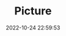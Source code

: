 ---
weight: 1
images:
- /images/edited/148.jpeg
title: Picture
date: 2022-10-24 22:59:53
tags:
- luminar
- work
---